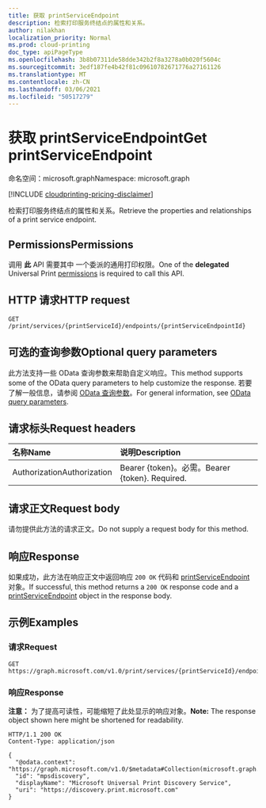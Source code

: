 ```yaml
---
title: 获取 printServiceEndpoint
description: 检索打印服务终结点的属性和关系。
author: nilakhan
localization_priority: Normal
ms.prod: cloud-printing
doc_type: apiPageType
ms.openlocfilehash: 3b8b07311de58dde342b2f8a3278a0b020f5604c
ms.sourcegitcommit: 3edf187fe4b42f81c09610782671776a27161126
ms.translationtype: MT
ms.contentlocale: zh-CN
ms.lasthandoff: 03/06/2021
ms.locfileid: "50517279"
---
```

# <a name="get-printserviceendpoint"></a><span data-ttu-id="350b9-103">获取 printServiceEndpoint</span><span class="sxs-lookup"><span data-stu-id="350b9-103">Get printServiceEndpoint</span></span>
<span data-ttu-id="350b9-104">命名空间：microsoft.graph</span><span class="sxs-lookup"><span data-stu-id="350b9-104">Namespace: microsoft.graph</span></span>

[!INCLUDE [cloudprinting-pricing-disclaimer](../../includes/cloudprinting-pricing-disclaimer.md)]

<span data-ttu-id="350b9-105">检索打印服务终结点的属性和关系。</span><span class="sxs-lookup"><span data-stu-id="350b9-105">Retrieve the properties and relationships of a print service endpoint.</span></span>

## <a name="permissions"></a><span data-ttu-id="350b9-106">Permissions</span><span class="sxs-lookup"><span data-stu-id="350b9-106">Permissions</span></span>
<span data-ttu-id="350b9-107">调用 **此** API 需要其中 [](/graph/permissions-reference#universal-print-permissions)一个委派的通用打印权限。</span><span class="sxs-lookup"><span data-stu-id="350b9-107">One of the **delegated** Universal Print [permissions](/graph/permissions-reference#universal-print-permissions) is required to call this API.</span></span>

## <a name="http-request"></a><span data-ttu-id="350b9-108">HTTP 请求</span><span class="sxs-lookup"><span data-stu-id="350b9-108">HTTP request</span></span>

<!-- {
  "blockType": "ignored"
}
-->
``` http
GET /print/services/{printServiceId}/endpoints/{printServiceEndpointId}
```

## <a name="optional-query-parameters"></a><span data-ttu-id="350b9-109">可选的查询参数</span><span class="sxs-lookup"><span data-stu-id="350b9-109">Optional query parameters</span></span>
<span data-ttu-id="350b9-110">此方法支持一些 OData 查询参数来帮助自定义响应。</span><span class="sxs-lookup"><span data-stu-id="350b9-110">This method supports some of the OData query parameters to help customize the response.</span></span> <span data-ttu-id="350b9-111">若要了解一般信息，请参阅 [OData 查询参数](/graph/query-parameters)。</span><span class="sxs-lookup"><span data-stu-id="350b9-111">For general information, see [OData query parameters](/graph/query-parameters).</span></span>

## <a name="request-headers"></a><span data-ttu-id="350b9-112">请求标头</span><span class="sxs-lookup"><span data-stu-id="350b9-112">Request headers</span></span>
|<span data-ttu-id="350b9-113">名称</span><span class="sxs-lookup"><span data-stu-id="350b9-113">Name</span></span>|<span data-ttu-id="350b9-114">说明</span><span class="sxs-lookup"><span data-stu-id="350b9-114">Description</span></span>|
|:---|:---|
|<span data-ttu-id="350b9-115">Authorization</span><span class="sxs-lookup"><span data-stu-id="350b9-115">Authorization</span></span>|<span data-ttu-id="350b9-p102">Bearer {token}。必需。</span><span class="sxs-lookup"><span data-stu-id="350b9-p102">Bearer {token}. Required.</span></span>|

## <a name="request-body"></a><span data-ttu-id="350b9-118">请求正文</span><span class="sxs-lookup"><span data-stu-id="350b9-118">Request body</span></span>
<span data-ttu-id="350b9-119">请勿提供此方法的请求正文。</span><span class="sxs-lookup"><span data-stu-id="350b9-119">Do not supply a request body for this method.</span></span>

## <a name="response"></a><span data-ttu-id="350b9-120">响应</span><span class="sxs-lookup"><span data-stu-id="350b9-120">Response</span></span>

<span data-ttu-id="350b9-121">如果成功，此方法在响应正文中返回响应 `200 OK` 代码和 [printServiceEndpoint](../resources/printserviceendpoint.md) 对象。</span><span class="sxs-lookup"><span data-stu-id="350b9-121">If successful, this method returns a `200 OK` response code and a [printServiceEndpoint](../resources/printserviceendpoint.md) object in the response body.</span></span>

## <a name="examples"></a><span data-ttu-id="350b9-122">示例</span><span class="sxs-lookup"><span data-stu-id="350b9-122">Examples</span></span>

### <a name="request"></a><span data-ttu-id="350b9-123">请求</span><span class="sxs-lookup"><span data-stu-id="350b9-123">Request</span></span>
<!-- {
  "blockType": "request",
  "name": "get_printserviceendpoint"
}
-->
``` http
GET https://graph.microsoft.com/v1.0/print/services/{printServiceId}/endpoints/{printServiceEndpointId}
```


### <a name="response"></a><span data-ttu-id="350b9-124">响应</span><span class="sxs-lookup"><span data-stu-id="350b9-124">Response</span></span>
<span data-ttu-id="350b9-125">**注意：** 为了提高可读性，可能缩短了此处显示的响应对象。</span><span class="sxs-lookup"><span data-stu-id="350b9-125">**Note:** The response object shown here might be shortened for readability.</span></span>
<!-- {
  "blockType": "response",
  "truncated": true,
  "@odata.type": "microsoft.graph.printServiceEndpoint"
}
-->
``` http
HTTP/1.1 200 OK
Content-Type: application/json

{
  "@odata.context": "https://graph.microsoft.com/v1.0/$metadata#Collection(microsoft.graph.printServiceEndpoint)",
  "id": "mpsdiscovery",
  "displayName": "Microsoft Universal Print Discovery Service",
  "uri": "https://discovery.print.microsoft.com"
}
```

